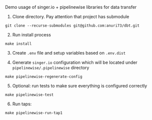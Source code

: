 Demo usage of singer.io + pipelinewise libraries for data transfer

1. Clone directory. Pay attention that project has submodule

```git clone --recurse-submodules git@github.com:anuri73/dbt.git```

2. Run install process

```make install```

3. Create `.env` file and setup variables based on `.env.dist`


4. Generate `singer.io` configuration which will be located under `pipelinewise/.pipelinewise` directory

```make pipelinewise-regenerate-config```

5. Optional: run tests to make sure everything is configured correctly

```make pipelinewise-test```

6. Run taps:

```make pipelinewise-run-tap1```
